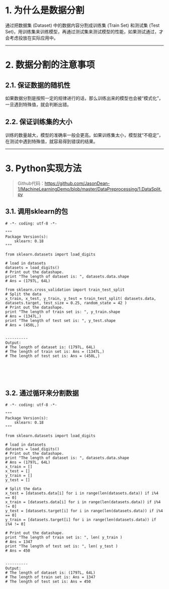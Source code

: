 # 1. 为什么是数据分割
通过把数据集 (Dataset) 中的数据内容分割成训练集 (Train Set) 和测试集 (Test Set)，用训练集来训练模型，再通过测试集来测试模型的性能，如果测试通过，才会考虑投放在实际应用中。

------------------



# 2. 数据分割的注意事项
## 2.1. 保证数据的随机性
如果数据分割是按照一定的规律进行的话，那么训练出来的模型也会被“模式化”，一旦遇到特殊值，就会判断出错。

## 2.2. 保证训练集的大小
训练的数量越大，模型的准确率一般会更高。如果训练集太小，模型就“不稳定”，在测试中遇到特殊值，就容易得到错误的结果。

------------------


# 3. Python实现方法
> Github代码：https://github.com/JasonDean-1/MachineLearningDemo/blob/master/DataPreprocessing/1.DataSplit.py
## 3.1. 调用sklearn的包

```
# -*- coding: utf-8 -*-

"""
Package Version(s):
    sklearn: 0.18
"""

from sklearn.datasets import load_digits

# load in datasets
datasets = load_digits()
# Print out the datashape.
print "The length of dataset is: ", datasets.data.shape
# Ans = (1797L, 64L)

from sklearn.cross_validation import train_test_split
# Split the data
x_train, x_test, y_train, y_test = train_test_split( datasets.data, datasets.target, test_size = 0.25, random_state = 42 )
# Print out the datashape.
print "The length of train set is: ", y_train.shape
# Ans = (1347L,)
print "The length of test set is: ", y_test.shape
# Ans = (450L,)


----------
Output:
# The length of dataset is: (1797L, 64L)
# The length of train set is: Ans = (1347L,)
# The length of test set is: Ans = (450L,)
```

</br>
</br>
</br>


## 3.2. 通过循环来分割数据

```
# -*- coding: utf-8 -*-

"""
Package Version(s):
    sklearn: 0.18
"""

from sklearn.datasets import load_digits

# load in datasets
datasets = load_digits()
# Print out the datashape.
print "The length of dataset is: ", datasets.data.shape
# Ans = (1797L, 64L)
x_train = []
x_test = []
y_train = []
y_test = []

# Split the data
x_test = [datasets.data[i] for i in range(len(datasets.data)) if i%4 == 0]
x_train = [datasets.data[i] for i in range(len(datasets.data)) if i%4 != 0]
y_test = [datasets.target[i] for i in range(len(datasets.data)) if i%4 == 0]
y_train = [datasets.target[i] for i in range(len(datasets.data)) if i%4 != 0]

# Print out the datashape.
print "The length of train set is: ", len( y_train )
# Ans = 1347
print "The length of test set is: ", len( y_test )
# Ans = 450


----------
Output:
# The length of dataset is: (1797L, 64L)
# The length of train set is: Ans = 1347
# The length of test set is: Ans = 450
```
